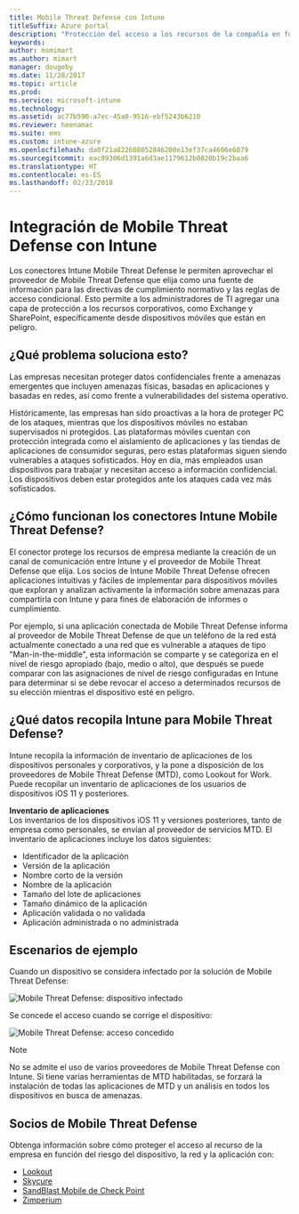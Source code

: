 ```yaml
---
title: Mobile Threat Defense con Intune
titleSuffix: Azure portal
description: "Protección del acceso a los recursos de la compañía en función del riesgo del dispositivo"
keywords: 
author: msmimart
ms.author: mimart
manager: dougeby
ms.date: 11/28/2017
ms.topic: article
ms.prod: 
ms.service: microsoft-intune
ms.technology: 
ms.assetid: ac77b590-a7ec-45a0-9516-ebf5243b6210
ms.reviewer: heenamac
ms.suite: ems
ms.custom: intune-azure
ms.openlocfilehash: da0f21a822608052846200e13ef37ca4606e6079
ms.sourcegitcommit: eac89306d1391a6d3ae1179612b0820b19c2baa6
ms.translationtype: HT
ms.contentlocale: es-ES
ms.lasthandoff: 02/23/2018
---
```

# <a name="mobile-threat-defense-integration-with-intune"></a>Integración de Mobile Threat Defense con Intune


Los conectores Intune Mobile Threat Defense le permiten aprovechar el proveedor de Mobile Threat Defense que elija como una fuente de información para las directivas de cumplimiento normativo y las reglas de acceso condicional. Esto permite a los administradores de TI agregar una capa de protección a los recursos corporativos, como Exchange y SharePoint, específicamente desde dispositivos móviles que están en peligro.

## <a name="what-problem-does-this-solve"></a>¿Qué problema soluciona esto?

Las empresas necesitan proteger datos confidenciales frente a amenazas emergentes que incluyen amenazas físicas, basadas en aplicaciones y basadas en redes, así como frente a vulnerabilidades del sistema operativo.

Históricamente, las empresas han sido proactivas a la hora de proteger PC de los ataques, mientras que los dispositivos móviles no estaban supervisados ni protegidos. Las plataformas móviles cuentan con protección integrada como el aislamiento de aplicaciones y las tiendas de aplicaciones de consumidor seguras, pero estas plataformas siguen siendo vulnerables a ataques sofisticados. Hoy en día, más empleados usan dispositivos para trabajar y necesitan acceso a información confidencial. Los dispositivos deben estar protegidos ante los ataques cada vez más sofisticados.

## <a name="how-the-intune-mobile-threat-defense-connectors-work"></a>¿Cómo funcionan los conectores Intune Mobile Threat Defense?

El conector protege los recursos de empresa mediante la creación de un canal de comunicación entre Intune y el proveedor de Mobile Threat Defense que elija. Los socios de Intune Mobile Threat Defense ofrecen aplicaciones intuitivas y fáciles de implementar para dispositivos móviles que exploran y analizan activamente la información sobre amenazas para compartirla con Intune y para fines de elaboración de informes o cumplimiento. 

Por ejemplo, si una aplicación conectada de Mobile Threat Defense informa al proveedor de Mobile Threat Defense de que un teléfono de la red está actualmente conectado a una red que es vulnerable a ataques de tipo "Man-in-the-middle", esta información se comparte y se categoriza en el nivel de riesgo apropiado (bajo, medio o alto), que después se puede comparar con las asignaciones de nivel de riesgo configuradas en Intune para determinar si se debe revocar el acceso a determinados recursos de su elección mientras el dispositivo esté en peligro.

## <a name="what-data-does-intune-collect-for-mobile-threat-defense"></a>¿Qué datos recopila Intune para Mobile Threat Defense?

Intune recopila la información de inventario de aplicaciones de los dispositivos personales y corporativos, y la pone a disposición de los proveedores de Mobile Threat Defense (MTD), como Lookout for Work. Puede recopilar un inventario de aplicaciones de los usuarios de dispositivos iOS 11 y posteriores.

**Inventario de aplicaciones**  
Los inventarios de los dispositivos iOS 11 y versiones posteriores, tanto de empresa como personales, se envían al proveedor de servicios MTD. El inventario de aplicaciones incluye los datos siguientes:

 - Identificador de la aplicación
 - Versión de la aplicación
 - Nombre corto de la versión
 - Nombre de la aplicación
 - Tamaño del lote de aplicaciones
 - Tamaño dinámico de la aplicación
 - Aplicación validada o no validada
 - Aplicación administrada o no administrada

## <a name="sample-scenarios"></a>Escenarios de ejemplo

Cuando un dispositivo se considera infectado por la solución de Mobile Threat Defense:

![Mobile Threat Defense: dispositivo infectado](./media/MTD-image-1.png)

Se concede el acceso cuando se corrige el dispositivo:

![Mobile Threat Defense: acceso concedido](./media/MTD-image-2.png)

> [!NOTE] 
> No se admite el uso de varios proveedores de Mobile Threat Defense con Intune. Si tiene varias herramientas de MTD habilitadas, se forzará la instalación de todas las aplicaciones de MTD y un análisis en todos los dispositivos en busca de amenazas.

## <a name="mobile-threat-defense-partners"></a>Socios de Mobile Threat Defense

Obtenga información sobre cómo proteger el acceso al recurso de la empresa en función del riesgo del dispositivo, la red y la aplicación con:

- [Lookout](lookout-mobile-threat-defense-connector.md)
- [Skycure](skycure-mobile-threat-defense-connector.md)
- [SandBlast Mobile de Check Point](checkpoint-sandblast-mobile-mobile-threat-defense-connector.md)
- [Zimperium](zimperium-mobile-threat-defense-connector.md)
